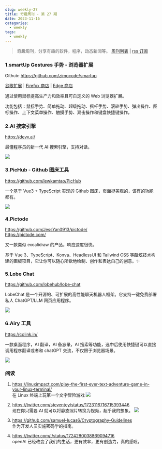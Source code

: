 ```yaml
---
slug: weekly-27
title: 奇趣周刊 - 第 27 期
date: 2023-11-16
categories:
  - weekly
tags:
  - weekly
---
```


> 奇趣周刊，分享有趣的软件，程序，动态新闻等。 [周刊列表](/categories/weekly/) | [rss 订阅](/categories/weekly/index.xml)

### 1.smartUp Gestures 手势 - 浏览器扩展

Github: https://github.com/zimocode/smartup

[谷歌扩展](https://chrome.google.com/webstore/detail/bgjfekefhjemchdeigphccilhncnjldn) | [Firefox 商店](https://addons.mozilla.org/firefox/addon/smartup/) | [Edge 商店](https://microsoftedge.microsoft.com/addons/detail/smartup%E6%89%8B%E5%8A%BF/elponhbfjjjihgeijofonnflefhcbckp)

通过使用鼠标提高生产力和效率且可自定义的 Web 浏览器扩展。

功能包括：鼠标手势、简单拖动、超级拖动、摇杆手势、滚轮手势、弹出操作、图标操作、上下文菜单操作、触摸手势、双击操作和键盘快捷键操作。

### 2.AI 搜索引擎

https://devv.ai/

最懂程序员的新一代 AI 搜索引擎，支持对话。

![](https://imgurl.zishu.me/images/old/1699521676508.webp)

### 3.PicHub - Github 图床工具

https://github.com/lewkamtao/PicHub

一个基于 Vue3 + TypeScript 实现的 Github 图床，页面挺美观的，该有的功能都有。

![](https://imgurl.zishu.me/images/old/1699523207015_bmcvyv_.webp)

### 4.Pictode

https://github.com/JessYan0913/pictode/  
https://pictode.com/  

又一款类似 excalidraw 的产品，响应速度很快。

基于 Vue 3、TypeScript、Konva、HeadlessUI 和 Tailwind CSS 等酷炫技术构建的画板项目，它让你可以随心所欲地绘制、创作和表达自己的创意。✨

### 5.Lobe Chat

https://github.com/lobehub/lobe-chat

LobeChat 是一个开源的、可扩展的高性能聊天机器人框架。它支持一键免费部署私人 ChatGPT/LLM 网页应用程序。

![](https://imgurl.zishu.me/2023/1700709711672.webp)

### 6.Airy 工具

https://colink.in/

一款桌面程序，AI 翻译，AI 备忘录，AI 搜索等功能，选中后使用快捷键可以直接调用程序翻译或者和 chatGPT 交流，不仅限于浏览器场景。

![](https://imgurl.zishu.me/2023/1700709125058.webp)

### 阅读

1. https://linuximpact.com/play-the-first-ever-text-adventure-game-in-your-linux-terminal/  
  在 Linux 终端上玩第一个文字冒险游戏
  ![](https://imgurl.zishu.me/images/old/collosal-cave-retro-1-1536x768_wmyj6p_.jpg)

2. https://twitter.com/steventey/status/1723116716715393446  
  现在你只需要 AI 就可以将静态照片转换为视频，超乎我的想象。
  ![](https://imgurl.zishu.me/2023/1700709113058.webp)

3. https://github.com/samuel-lucas6/Cryptography-Guidelines  
  作为开发人员实施密码学的指南。

4. https://twitter.com/i/status/1724280038869094716  
   openAI 已经改变了我们的生活，更有效率，更有创造力，真的感叹。
